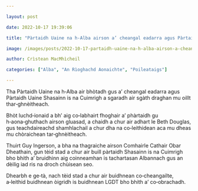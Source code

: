 ```yaml
---

layout: post

date: 2022-10-17 19:39:06

title: "Pàrtaidh Uaine na h-Alba airson a’ cheangal eadarra agus Pàrtaidh Uaine Shasainn is na Cuimrigh a sgaradh"

image: /images/posts/2022-10-17-partaidh-uaine-na-h-alba-airson-a-cheangal-eadarra-agus-partaidh-shasainn-is-na-cuimrigh-a-sgaradh.webp

author: Crìstean MacMhìcheil

categories: ["Alba", "An Rìoghachd Aonaichte", "Poileataigs"]

---
```


Tha Pàrtaidh Uaine na h‑Alba air bhòtadh gus a’ cheangal eadarra agus Pàrtaidh Uaine Shasainn is na Cuimrigh a sgaradh air sgàth draghan mu oillt thar‑ghnèitheach.

Bhòt luchd‑ionaid a bh’ aig co‑labhairt fhoghair a’ phàrtaidh gu h‑aona‑ghuthach airson gluasad, a chaidh a chur air adhart le Beth Douglas, gus teachdaireachd shamhlachail a chur dha na co‑leithidean aca mu dheas mu chòraichean tar‑ghnèitheach.

Thuirt Guy Ingerson, a bha na thagraiche airson Comhairle Cathair Obar Dheathain, gun tèid stad a chur air buill pàrtaidh Shasainn is na Cuimrigh bho bhith a’ bruidhinn aig coinneamhan is tachartasan Albannach gus an dèilig iad ris na droch chùisean seo.

Dhearbh e ge‑tà, nach tèid stad a chur air buidhnean co‑cheangailte, a‑leithid buidhnean òigridh is buidhnean LGDT bho bhith a’ co‑obrachadh.

